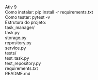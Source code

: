 Ativ 9  
Como instalar: pip install -r requirements.txt  
Como testar: pytest -v    
Estrutura do projeto:  
task_manager/  
    task.py  
    storage.py  
    repository.py  
    service.py   
tests/  
    test_task.py  
    test_repository.py  
requirements.txt  
README.md  